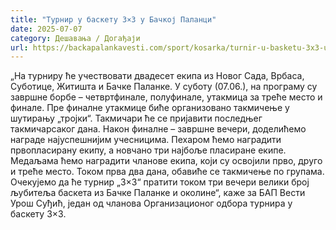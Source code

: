 ```yaml
---
title: "Турнир у баскету 3×3 у Бачкој Паланци"
date: 2025-07-07
category: Дешавања / Догађаји
url: https://backapalankavesti.com/sport/kosarka/turnir-u-basketu-3x3-u-backoj-palanci/
---
```


„На турниру ће учествовати двадесет екипа из Новог Сада, Врбаса, Суботице, Житишта и Бачке Паланке. У суботу (07.06.), на програму су завршне борбе – четвртфинале, полуфинале, утакмица за треће место и финале. Пре финалне утакмице биће организовано такмичење у шутирању „тројки“. Такмичари ће се пријавити последњег такмичарсаког дана. Након финалне – завршне вечери, доделићемо награде најуспешнијим учесницима. Пехаром ћемо наградити првопласирану екипу, а новчано три најбоље пласиране екипе. Медаљама ћемо наградити чланове екипа, који су освојили прво, друго и треће место. Током прва два дана, обавиће се такмичење по групама. Очекујемо да ће турнир „3×3“ пратити током три вечери велики број љубитеља баскета из Бачке Паланке и околине“, каже за БАП Вести Урош Суђић, један од чланова Организационог одбора турнира у баскету 3×3.

